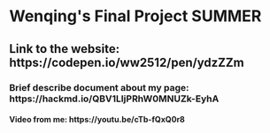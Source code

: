  <body id="contents">
        <h1>Wenqing's Final Project SUMMER</h1>
        <h2>Link to the website: https://codepen.io/ww2512/pen/ydzZZm</h2> 
      <h3>Brief describe document about my page: https://hackmd.io/QBV1LIjPRhW0MNUZk-EyhA</h3>
      <h4> Video from me: https://youtu.be/cTb-fQxQ0r8 </h4> <body id="contents">
  <body>
